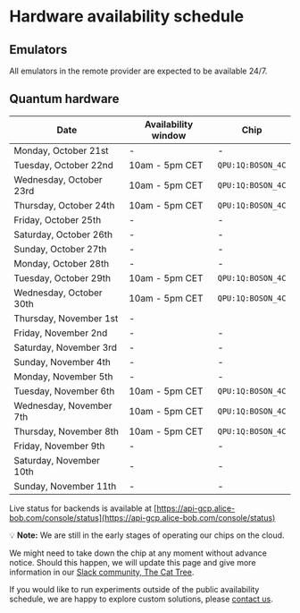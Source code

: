# Hardware availability schedule

## Emulators

All emulators in the remote provider are expected to be available 24/7.

## Quantum hardware

| Date | Availability window | Chip |
| --- | --- | --- |
| Monday, October 21st | - | - |
| Tuesday, October 22nd | 10am - 5pm CET | `QPU:1Q:BOSON_4C` |
| Wednesday, October 23rd | 10am - 5pm CET | `QPU:1Q:BOSON_4C` |
| Thursday, October 24th |  10am - 5pm CET | `QPU:1Q:BOSON_4C` |
| Friday, October 25th | - | - |
| Saturday, October 26th | - | - |
| Sunday, October 27th | - | - |
| Monday, October 28th | - | - |
| Tuesday, October 29th | 10am - 5pm CET | `QPU:1Q:BOSON_4C` |
| Wednesday, October 30th | 10am - 5pm CET | `QPU:1Q:BOSON_4C` |
| Thursday, November 1st | - |
| Friday, November 2nd | - | - |
| Saturday, November 3rd | - | - |
| Sunday, November 4th | - | - |
| Monday, November 5th | - | - |
| Tuesday, November 6th | 10am - 5pm CET | `QPU:1Q:BOSON_4C` |
| Wednesday, November 7th | 10am - 5pm CET | `QPU:1Q:BOSON_4C` |
| Thursday, November 8th |  10am - 5pm CET | `QPU:1Q:BOSON_4C` |
| Friday, November 9th | - | - |
| Saturday, November 10th | - | - |
| Sunday, November 11th | - | - |



Live status for backends is available at [https://api-gcp.alice-bob.com/console/status](https://api-gcp.alice-bob.com/console/status)

💡 **Note:** We are still in the early stages of operating our chips on the cloud.

We might need to take down the chip at any moment without advance notice. Should this happen, we will update this page and give more information in our [Slack community, The Cat Tree](https://join.slack.com/t/the-cat-tree/shared_invite/zt-2cg0a3rno-PP~AaUztS3dtiRyzsawlnQ).

If you would like to run experiments outside of the public availability schedule, we are happy to explore custom solutions, please [contact us](../contact_us.md).
